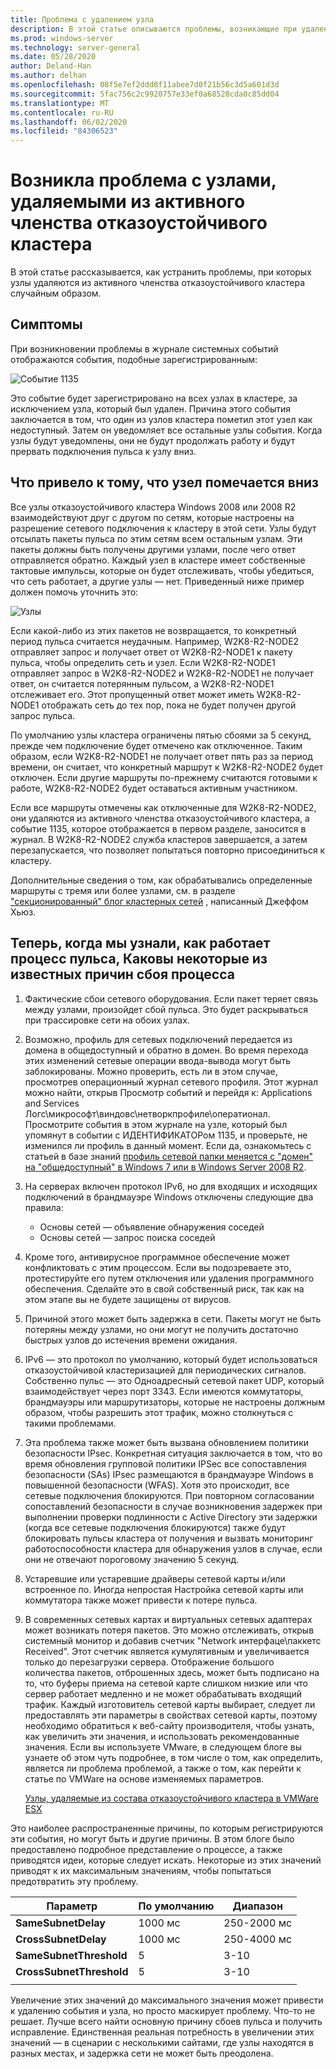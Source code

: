 ```yaml
---
title: Проблема с удалением узла
description: В этой статье описываются проблемы, возникающие при удалении узлов из активного членства отказоустойчивого кластера.
ms.prod: windows-server
ms.technology: server-general
ms.date: 05/28/2020
author: Deland-Han
ms.author: delhan
ms.openlocfilehash: 08f5e7ef2ddd0f11abee7d0f21b56c3d5a601d3d
ms.sourcegitcommit: 5fac756c2c9920757e33ef0a68528cda0c85dd04
ms.translationtype: MT
ms.contentlocale: ru-RU
ms.lasthandoff: 06/02/2020
ms.locfileid: "84306523"
---
```

# <a name="having-a-problem-with-nodes-being-removed-from-active-failover-cluster-membership"></a>Возникла проблема с узлами, удаляемыми из активного членства отказоустойчивого кластера

В этой статье рассказывается, как устранить проблемы, при которых узлы удаляются из активного членства отказоустойчивого кластера случайным образом.

## <a name="symptoms"></a>Симптомы

При возникновении проблемы в журнале системных событий отображаются события, подобные зарегистрированным:

![Событие 1135](media/problem-nodes-failover-cluster/1135-1.png)

Это событие будет зарегистрировано на всех узлах в кластере, за исключением узла, который был удален. Причина этого события заключается в том, что один из узлов кластера пометил этот узел как недоступный. Затем он уведомляет все остальные узлы события. Когда узлы будут уведомлены, они не будут продолжать работу и будут прервать подключения пульса к узлу вниз.

## <a name="what-caused-the-node-to-be-marked-down"></a>Что привело к тому, что узел помечается вниз

Все узлы отказоустойчивого кластера Windows 2008 или 2008 R2 взаимодействуют друг с другом по сетям, которые настроены на разрешение сетевого подключения к кластеру в этой сети. Узлы будут отсылать пакеты пульса по этим сетям всем остальным узлам. Эти пакеты должны быть получены другими узлами, после чего ответ отправляется обратно. Каждый узел в кластере имеет собственные тактовые импульсы, которые он будет отслеживать, чтобы убедиться, что сеть работает, а другие узлы — нет. Приведенный ниже пример должен помочь уточнить это:

![Узлы](media/problem-nodes-failover-cluster/Node2.png)

Если какой-либо из этих пакетов не возвращается, то конкретный период пульса считается неудачным. Например, W2K8-R2-NODE2 отправляет запрос и получает ответ от W2K8-R2-NODE1 к пакету пульса, чтобы определить сеть и узел.  Если W2K8-R2-NODE1 отправляет запрос в W2K8-R2-NODE2 и W2K8-R2-NODE1 не получает ответ, он считается потерянным пульсом, а W2K8-R2-NODE1 отслеживает его.  Этот пропущенный ответ может иметь W2K8-R2-NODE1 отображать сеть до тех пор, пока не будет получен другой запрос пульса.

По умолчанию узлы кластера ограничены пятью сбоями за 5 секунд, прежде чем подключение будет отмечено как отключенное. Таким образом, если W2K8-R2-NODE1 не получает ответ пять раз за период времени, он считает, что конкретный маршрут к W2K8-R2-NODE2 будет отключен. Если другие маршруты по-прежнему считаются готовыми к работе, W2K8-R2-NODE2 будет оставаться активным участником.

Если все маршруты отмечены как отключенные для W2K8-R2-NODE2, они удаляются из активного членства отказоустойчивого кластера, а событие 1135, которое отображается в первом разделе, заносится в журнал. В W2K8-R2-NODE2 служба кластеров завершается, а затем перезапускается, что позволяет попытаться повторно присоединиться к кластеру.

Дополнительные сведения о том, как обрабатывались определенные маршруты с тремя или более узлами, см. в разделе ["секционированный" блог кластерных сетей](/archive/blogs/askcore/partitioned-cluster-networks) , написанный Джеффом Хьюз.

## <a name="now-that-we-know-how-the-heartbeat-process-works-what-are-some-of-the-known-causes-for-the-process-to-fail"></a>Теперь, когда мы узнали, как работает процесс пульса, Каковы некоторые из известных причин сбоя процесса

1. Фактические сбои сетевого оборудования. Если пакет теряет связь между узлами, произойдет сбой пульса. Это будет раскрываться при трассировке сети на обоих узлах.

2. Возможно, профиль для сетевых подключений передается из домена в общедоступный и обратно в домен. Во время перехода этих изменений сетевые операции ввода-вывода могут быть заблокированы. Можно проверить, есть ли в этом случае, просмотрев операционный журнал сетевого профиля. Этот журнал можно найти, открыв Просмотр событий и перейдя к: Applications and Services Логс\микрософт\виндовс\нетворкпрофиле\оператионал. Просмотрите события в этом журнале на узле, который был упомянут в событии с ИДЕНТИФИКАТОРом 1135, и проверьте, не изменился ли профиль в данный момент. Если да, ознакомьтесь с статьей в базе знаний [профиль сетевой папки меняется с "домен" на "общедоступный" в Windows 7 или в Windows Server 2008 R2](https://support.microsoft.com/help/2524478/the-network-location-profile-changes-from-domain-to-public-in-windows).

3. На серверах включен протокол IPv6, но для входящих и исходящих подключений в брандмауэре Windows отключены следующие два правила:

    - Основы сетей — объявление обнаружения соседей
    - Основы сетей — запрос поиска соседей

4. Кроме того, антивирусное программное обеспечение может конфликтовать с этим процессом. Если вы подозреваете это, протестируйте его путем отключения или удаления программного обеспечения. Сделайте это в свой собственный риск, так как на этом этапе вы не будете защищены от вирусов.

5. Причиной этого может быть задержка в сети. Пакеты могут не быть потеряны между узлами, но они могут не получить достаточно быстрых узлов до истечения времени ожидания.

6. IPv6 — это протокол по умолчанию, который будет использоваться отказоустойчивой кластеризацией для периодических сигналов. Собственно пульс — это Одноадресный сетевой пакет UDP, который взаимодействует через порт 3343. Если имеются коммутаторы, брандмауэры или маршрутизаторы, которые не настроены должным образом, чтобы разрешить этот трафик, можно столкнуться с такими проблемами.

7. Эта проблема также может быть вызвана обновлением политики безопасности IPsec. Конкретная ситуация заключается в том, что во время обновления групповой политики IPSec все сопоставления безопасности (SAs) IPsec размещаются в брандмауэре Windows в повышенной безопасности (WFAS). Хотя это происходит, все сетевые подключения блокируются. При повторном согласовании сопоставлений безопасности в случае возникновения задержек при выполнении проверки подлинности с Active Directory эти задержки (когда все сетевые подключения блокируются) также будут блокировать пульсы кластера от получения и вызвать мониторинг работоспособности кластера для обнаружения узлов в случае, если они не отвечают пороговому значению 5 секунд.

8. Устаревшие или устаревшие драйверы сетевой карты и/или встроенное по.  Иногда непростая Настройка сетевой карты или коммутатора также может привести к потере пульса.

9. В современных сетевых картах и виртуальных сетевых адаптерах может возникать потеря пакетов.  Это можно отслеживать, открыв системный монитор и добавив счетчик "Network интерфаце\паккетс Received".  Этот счетчик является кумулятивным и увеличивается только до перезагрузки сервера.  Отображение большого количества пакетов, отброшенных здесь, может быть подписано на то, что буферы приема на сетевой карте слишком низкие или что сервер работает медленно и не может обрабатывать входящий трафик.  Каждый изготовитель сетевой карты выбирает, следует ли предоставлять эти параметры в свойствах сетевой карты, поэтому необходимо обратиться к веб-сайту производителя, чтобы узнать, как увеличить эти значения, и использовать рекомендованные значения.  Если вы используете VMware, в следующем блоге вы узнаете об этом чуть подробнее, в том числе о том, как определить, является ли проблема проблемой, а также о том, как перейти к статье по VMWare на основе изменяемых параметров.

    [Узлы, удаляемые из состава отказоустойчивого кластера в VMWare ESX](/archive/blogs/askcore/nodes-being-removed-from-failover-cluster-membership-on-vmware-esx)

Это наиболее распространенные причины, по которым регистрируются эти события, но могут быть и другие причины. В этом блоге было предоставлено подробное представление о процессе, а также приводятся идеи, которые следует искать. Некоторые из этих значений приводят к их максимальным значениям, чтобы попытаться предотвратить эту проблему.

|Параметр|По умолчанию|Диапазон|
|---|---|---|
|**SameSubnetDelay**|1000 мс|250-2000 мс|
|**CrossSubnetDelay**|1000 мс|250-4000 мс|
|**SameSubnetThreshold**|5|3-10|
|**CrossSubnetThreshold**|5|3-10|
||||

Увеличение этих значений до максимального значения может привести к удалению события и узла, но просто маскирует проблему. Что-то не решает. Лучше всего найти основную причину сбоев пульса и получить исправление. Единственная реальная потребность в увеличении этих значений — в сценарии с несколькими сайтами, где узлы находятся в разных местах, и задержка сети не может быть преодолена.
